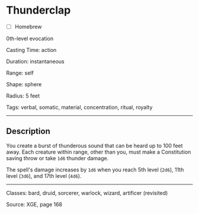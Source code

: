 # Thunderclap

- [ ] Homebrew

0th-level evocation

Casting Time: action

Duration: instantaneous

Range: self

Shape: sphere

Radius: 5 feet

Tags: verbal, somatic, material, concentration, ritual, royalty

---

## Description
You create a burst of thunderous sound that can be heard up to 100 feet away. Each creature within range, other than you, must make a Constitution saving throw or take `1d6` thunder damage.

The spell's damage increases by `1d6` when you reach 5th level (`2d6`), 11th level (`3d6`), and 17th level (`4d6`).

---

Classes: bard, druid, sorcerer, warlock, wizard, artificer (revisited)

Source: XGE, page 168
